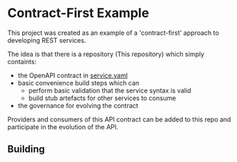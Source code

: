 # Contract-First Example

This project was created as an example of a 'contract-first' approach to developing REST services.

The idea is that there is a repository (This repository) which simply containts:

* the OpenAPI contract in [service.yaml](./service.yaml)
* basic convenience build steps which can
    * perform basic validation that the service syntax is valid
    * build stub artefacts for other services to consume
 * the governance for evolving the contract

Providers and consumers of this API contract can be added to this repo and participate in the evolution of the API.

## Building

